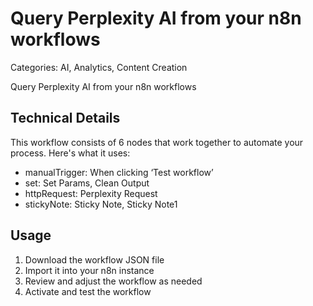# Query Perplexity AI from your n8n workflows

Categories: AI, Analytics, Content Creation

Query Perplexity AI from your n8n workflows

## Technical Details

This workflow consists of 6 nodes that work together to automate your process. Here's what it uses:

- manualTrigger: When clicking ‘Test workflow’
- set: Set Params, Clean Output
- httpRequest: Perplexity Request
- stickyNote: Sticky Note, Sticky Note1

## Usage

1. Download the workflow JSON file
2. Import it into your n8n instance
3. Review and adjust the workflow as needed
4. Activate and test the workflow

